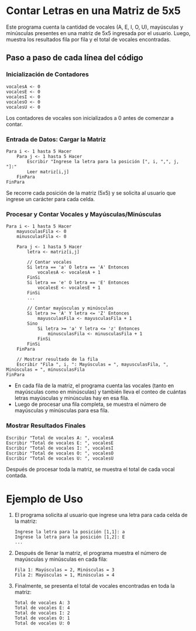 # Contar Letras en una Matriz de 5x5
Este programa cuenta la cantidad de vocales (A, E, I, O, U), mayúsculas y minúsculas presentes en una matriz de 5x5 ingresada por el usuario. Luego, muestra los resultados fila por fila y el total de vocales encontradas.
## Paso a paso de cada línea del código
### Inicialización de Contadores
````
vocalesA <- 0
vocalesE <- 0
vocalesI <- 0
vocalesO <- 0
vocalesU <- 0
````
Los contadores de vocales son inicializados a 0 antes de comenzar a contar.
### Entrada de Datos: Cargar la Matriz
````
Para i <- 1 hasta 5 Hacer
    Para j <- 1 hasta 5 Hacer
        Escribir "Ingrese la letra para la posición [", i, ",", j, "]:"
        Leer matriz[i,j]
    FinPara
FinPara
````
Se recorre cada posición de la matriz (5x5) y se solicita al usuario que ingrese un carácter para cada celda.
### Procesar y Contar Vocales y Mayúsculas/Minúsculas
````
Para i <- 1 hasta 5 Hacer
    mayusculasFila <- 0
    minusculasFila <- 0

    Para j <- 1 hasta 5 Hacer
        letra <- matriz[i,j]

        // Contar vocales
        Si letra == 'a' O letra == 'A' Entonces
            vocalesA <- vocalesA + 1
        FinSi
        Si letra == 'e' O letra == 'E' Entonces
            vocalesE <- vocalesE + 1
        FinSi
        ...
        
        // Contar mayúsculas y minúsculas
        Si letra >= 'A' Y letra <= 'Z' Entonces
            mayusculasFila <- mayusculasFila + 1
        Sino
            Si letra >= 'a' Y letra <= 'z' Entonces
                minusculasFila <- minusculasFila + 1
            FinSi
        FinSi
    FinPara

    // Mostrar resultado de la fila
    Escribir "Fila ", i, ": Mayúsculas = ", mayusculasFila, ", Minúsculas = ", minusculasFila
FinPara
````
* En cada fila de la matriz, el programa cuenta las vocales (tanto en mayúsculas como en minúsculas) y también lleva el conteo de cuántas letras mayúsculas y minúsculas hay en esa fila.
* Luego de procesar una fila completa, se muestra el número de mayúsculas y minúsculas para esa fila.
### Mostrar Resultados Finales
````
Escribir "Total de vocales A: ", vocalesA
Escribir "Total de vocales E: ", vocalesE
Escribir "Total de vocales I: ", vocalesI
Escribir "Total de vocales O: ", vocalesO
Escribir "Total de vocales U: ", vocalesU
````
Después de procesar toda la matriz, se muestra el total de cada vocal contada.
# Ejemplo de Uso

1. El programa solicita al usuario que ingrese una letra para cada celda de la matriz:
    ````
    Ingrese la letra para la posición [1,1]: a
    Ingrese la letra para la posición [1,2]: E
    ...
    ````
2. Después de llenar la matriz, el programa muestra el número de mayúsculas y minúsculas en cada fila:
    ````
    Fila 1: Mayúsculas = 2, Minúsculas = 3
    Fila 2: Mayúsculas = 1, Minúsculas = 4
    ````
3. Finalmente, se presenta el total de vocales encontradas en toda la matriz:
    ````
    Total de vocales A: 3
    Total de vocales E: 4
    Total de vocales I: 2
    Total de vocales O: 1
    Total de vocales U: 0
    ````
